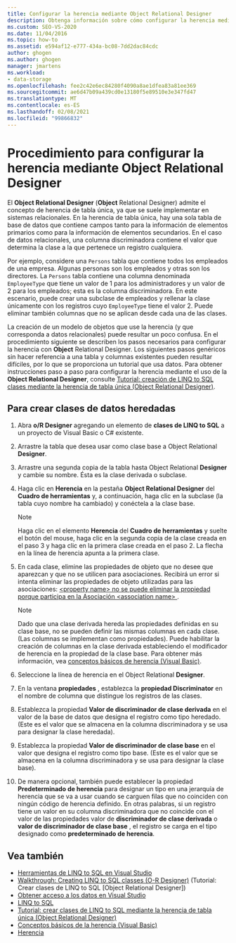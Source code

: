 ```yaml
---
title: Configurar la herencia mediante Object Relational Designer
description: Obtenga información sobre cómo configurar la herencia mediante el Object Relational Designer (Object Relational Designer), que admite la herencia de tabla única. Clases de datos heredadas creadas.
ms.custom: SEO-VS-2020
ms.date: 11/04/2016
ms.topic: how-to
ms.assetid: e594af12-e777-434a-bc08-7dd2dac84cdc
author: ghogen
ms.author: ghogen
manager: jmartens
ms.workload:
- data-storage
ms.openlocfilehash: fee2c42e6ec84280f4090a8ae1dfea83a81ee369
ms.sourcegitcommit: ae6d47b09a439cd0e13180f5e89510e3e347fd47
ms.translationtype: MT
ms.contentlocale: es-ES
ms.lasthandoff: 02/08/2021
ms.locfileid: "99866832"
---
```

# <a name="how-to-configure-inheritance-by-using-the-or-designer"></a>Procedimiento para configurar la herencia mediante Object Relational Designer
El **Object Relational Designer** (**Object** Relational Designer) admite el concepto de herencia de tabla única, ya que se suele implementar en sistemas relacionales. En la herencia de tabla única, hay una sola tabla de base de datos que contiene campos tanto para la información de elementos primarios como para la información de elementos secundarios. En el caso de datos relacionales, una columna discriminadora contiene el valor que determina la clase a la que pertenece un registro cualquiera.

Por ejemplo, considere una `Persons` tabla que contiene todos los empleados de una empresa. Algunas personas son los empleados y otras son los directores. La `Persons` tabla contiene una columna denominada `EmployeeType` que tiene un valor de 1 para los administradores y un valor de 2 para los empleados; esta es la columna discriminadora. En este escenario, puede crear una subclase de empleados y rellenar la clase únicamente con los registros cuyo `EmployeeType` tiene el valor 2. Puede eliminar también columnas que no se aplican desde cada una de las clases.

La creación de un modelo de objetos que use la herencia (y que corresponda a datos relacionales) puede resultar un poco confusa. En el procedimiento siguiente se describen los pasos necesarios para configurar la herencia con **Object** Relational Designer. Los siguientes pasos genéricos sin hacer referencia a una tabla y columnas existentes pueden resultar difíciles, por lo que se proporciona un tutorial que usa datos. Para obtener instrucciones paso a paso para configurar la herencia mediante el uso de la **Object Relational Designer**, consulte [Tutorial: creación de LINQ to SQL clases mediante la herencia de tabla única (Object Relational Designer)](../data-tools/walkthrough-creating-linq-to-sql-classes-by-using-single-table-inheritance-o-r-designer.md).

## <a name="to-create-inherited-data-classes"></a>Para crear clases de datos heredadas

1. Abra **o/R Designer** agregando un elemento de **clases de LINQ to SQL** a un proyecto de Visual Basic o C# existente.

2. Arrastre la tabla que desea usar como clase base a Object Relational **Designer**.

3. Arrastre una segunda copia de la tabla hasta Object Relational **Designer** y cambie su nombre. Ésta es la clase derivada o subclase.

4. Haga clic en **Herencia** en la pestaña **Object Relational Designer** del **Cuadro de herramientas** y, a continuación, haga clic en la subclase (la tabla cuyo nombre ha cambiado) y conéctela a la clase base.

    > [!NOTE]
    > Haga clic en el elemento **Herencia** del **Cuadro de herramientas** y suelte el botón del mouse, haga clic en la segunda copia de la clase creada en el paso 3 y haga clic en la primera clase creada en el paso 2. La flecha en la línea de herencia apunta a la primera clase.

5. En cada clase, elimine las propiedades de objeto que no desee que aparezcan y que no se utilicen para asociaciones. Recibirá un error si intenta eliminar las propiedades de objeto utilizadas para las asociaciones: [ \<property name> no se puede eliminar la propiedad porque participa en la Asociación \<association name> ](../data-tools/the-property-property-name-cannot-be-deleted-because-it-is-participating-in-the-association-association-name.md).

    > [!NOTE]
    > Dado que una clase derivada hereda las propiedades definidas en su clase base, no se pueden definir las mismas columnas en cada clase. (Las columnas se implementan como propiedades). Puede habilitar la creación de columnas en la clase derivada estableciendo el modificador de herencia en la propiedad de la clase base. Para obtener más información, vea [conceptos básicos de herencia (Visual Basic)](/dotnet/visual-basic/programming-guide/language-features/objects-and-classes/inheritance-basics).

6. Seleccione la línea de herencia en el Object Relational **Designer**.

7. En la ventana **propiedades** , establezca la **propiedad Discriminator** en el nombre de columna que distingue los registros de las clases.

8. Establezca la propiedad **Valor de discriminador de clase derivada** en el valor de la base de datos que designa el registro como tipo heredado. (Este es el valor que se almacena en la columna discriminadora y se usa para designar la clase heredada).

9. Establezca la propiedad **Valor de discriminador de clase base** en el valor que designa el registro como tipo base. (Este es el valor que se almacena en la columna discriminadora y se usa para designar la clase base).

10. De manera opcional, también puede establecer la propiedad **Predeterminado de herencia** para designar un tipo en una jerarquía de herencia que se va a usar cuando se carguen filas que no coinciden con ningún código de herencia definido. En otras palabras, si un registro tiene un valor en su columna discriminadora que no coincide con el valor de las propiedades valor de **discriminador de clase derivada** o **valor de discriminador de clase base** , el registro se carga en el tipo designado como **predeterminado de herencia**.

## <a name="see-also"></a>Vea también

- [Herramientas de LINQ to SQL en Visual Studio](../data-tools/linq-to-sql-tools-in-visual-studio2.md)
- [Walkthrough: Creating LINQ to SQL classes (O-R Designer)](how-to-create-linq-to-sql-classes-mapped-to-tables-and-views-o-r-designer.md) (Tutorial: Crear clases de LINQ to SQL [Object Relational Designer])
- [Obtener acceso a los datos en Visual Studio](../data-tools/accessing-data-in-visual-studio.md)
- [LINQ to SQL](/dotnet/framework/data/adonet/sql/linq/index)
- [Tutorial: crear clases de LINQ to SQL mediante la herencia de tabla única (Object Relational Designer)](../data-tools/walkthrough-creating-linq-to-sql-classes-by-using-single-table-inheritance-o-r-designer.md)
- [Conceptos básicos de la herencia (Visual Basic)](/dotnet/visual-basic/programming-guide/language-features/objects-and-classes/inheritance-basics)
- [Herencia](/dotnet/csharp/programming-guide/classes-and-structs/inheritance)
